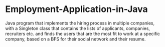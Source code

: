 # Employment-Application-in-Java
Java program that implements the hiring process in multiple companies, with a Singleton class that contains the lists of applicants, companies, recruiters etc. and finds the users that are the most fit to work at a specific company, based on a BFS for their social network and their resume.
